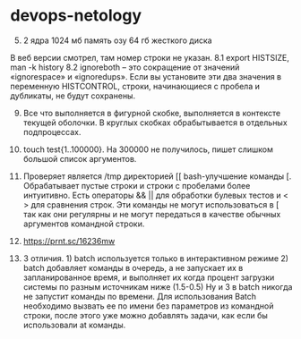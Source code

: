 # devops-netology
5. 2 ядра 1024 мб память озу 64 гб жесткого диска

В веб версии смотрел, там номер строки не указан.
8.1 export HISTSIZE, man -k history 
8.2 ignoreboth – это сокращение от значений «ignorespace» и «ignoredups». 
Если вы установите эти два значения в переменную HISTCONTROL, строки, начинающиеся с пробела и дубликаты, не будут сохранены.

9. Все что выполняется в фигурной скобке, выполняется в контексте текущей оболочки. 
В круглых скобках обрабытывается в отдельных подпроцессах.

10. touch test{1..100000}. На 300000 не получилось, пишет слишком большой список аргументов.

11. Проверяет является /tmp директорией
[[ bash-улучшение команды [. Обрабатывает пустые строки и строки с пробелами более интуитивно. Есть операторы && ||
для обработки булевых тестов и < > для сравнения строк. Эти команды не могут использоваться в [ так как они регулярны
и не могут передаться в качестве обычных аргументов командной строки.

12. https://prnt.sc/16236mw

13. 3 отличия. 1) batch используется только в интерактивном режиме 2) batch добавляет команды в очередь, а не запускает их в запланированное время, и выполняет их когда процент загрузки системы по разным источникам ниже (1.5-0.5)
Ну и 3 в batch никогда не запустит команды по времени.
Для использования Batch необходимо вызвать ее по имени без параметров из командной строки, после этого уже можно добавлять задачи, как если бы использовали at команды.